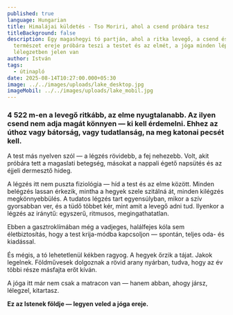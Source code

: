 ```yaml
---
published: true
language: Hungarian
title: Himalájai küldetés - Tso Moriri, ahol a csend próbára tesz
titleBackground: false
description: Egy magashegyi tó partján, ahol a ritka levegő, a csend és a
  természet ereje próbára teszi a testet és az elmét, a jóga minden lépésben és
  lélegzetben jelen van
author: István
tags:
  - útinapló
date: 2025-08-14T10:27:00.000+05:30
image: ../../images/uploads/lake_desktop.jpg
imageMobil: ../../images/uploads/lake_mobil.jpg
---
```

<h3 class="clr-brand-orange">4 522 m-en a levegő ritkább, az elme nyugtalanabb. Az ilyen csend nem adja magát könnyen — ki kell érdemelni. Ehhez az úthoz vagy bátorság, vagy tudatlanság, na meg katonai pecsét kell.</h3>

A test más nyelven szól — a légzés rövidebb, a fej nehezebb. Volt, akit próbára tett a magaslati betegség, másokat a nappali égető napsütés és az éjjeli dermesztő hideg.

<div class="blog-island-section">A légzés itt nem puszta fiziológia — híd a test és az elme között. Minden belégzés lassan érkezik, mintha a hegyek szele szitálná át, minden kilégzés megkönnyebbülés. A tudatos légzés tart egyensúlyban, mikor a szív gyorsabban ver, és a tüdő többet kér, mint amit a levegő adni tud. Ilyenkor a légzés az iránytű: egyszerű, ritmusos, megingathatatlan.</div>

Ebben a gasztroklímában még a vadjeges, halálfejes kóla sem életbiztosítás, hogy a test krija-módba kapcsoljon — spontán, teljes oda- és kiadással.

És mégis, a tó lehetetlenül kékben ragyog. A hegyek őrzik a tájat. Jakok legelnek. Földművesek dolgoznak a rövid arany nyárban, tudva, hogy az év többi része másfajta erőt kíván.

A jóga itt már nem csak a matracon van — hanem abban, ahogy jársz, lélegzel, kitartasz.

**Ez az Istenek földje — legyen veled a jóga ereje.**
